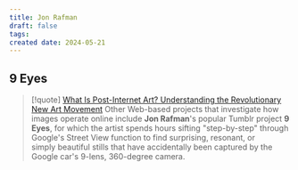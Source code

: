 ```yaml
---
title: Jon Rafman
draft: false
tags: 
created date: 2024-05-21
---
```

## 9 Eyes

> [!quote] [What Is Post-Internet Art? Understanding the Revolutionary New Art Movement](https://www.artspace.com/magazine/interviews_features/trend_report/post_internet_art-52138)
> Other Web-based projects that investigate how images operate online include **Jon Rafman**'s popular Tumblr project **9 Eyes**, for which the artist spends hours sifting "step-by-step" through Google's Street View function to find surprising, resonant, or simply beautiful stills that have accidentally been captured by the Google car's 9-lens, 360-degree camera.

